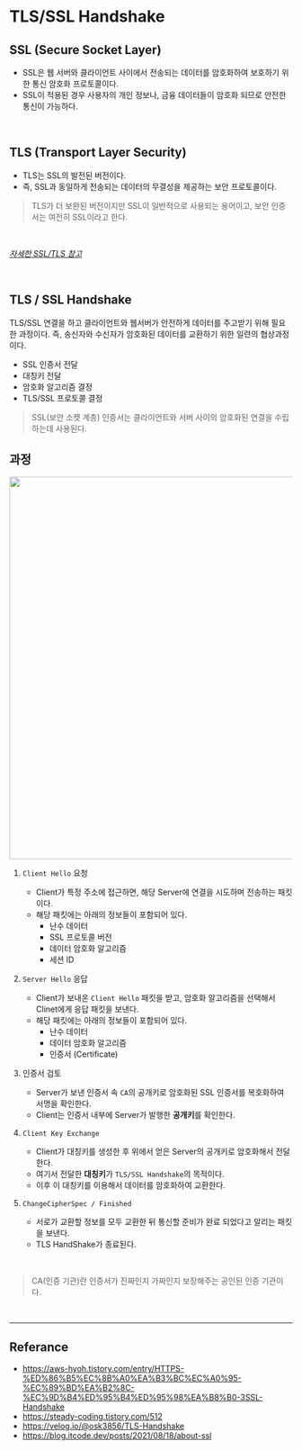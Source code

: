 # TLS/SSL Handshake

## SSL (Secure Socket Layer)
- SSL은 웹 서버와 클라이언트 사이에서 전송되는 데이터를 암호화하여 보호하기 위한 통신 암호화 프로토콜이다.
- SSL이 적용된 경우 사용자의 개인 정보나, 금융 데이터들이 암호화 되므로 안전한 통신이 가능하다.

</br>

## TLS (Transport Layer Security)
- TLS는 SSL의 발전된 버전이다.
- 즉, SSL과 동일하게 전송되는 데이터의 무결성을 제공하는 보안 프로토콜이다. </br>

> TLS가 더 보완된 버전이지만 SSL이 일반적으로 사용되는 용어이고, 보안 인증서는 여전히 SSL이라고 한다.  

</br>

*[자세한 SSL/TLS 참고](https://github.com/da-in/tech-interview-study/blob/main/CS%20Deep%20Dive/Network/HTTP%26HTTPS.md)*

</br>

## TLS / SSL Handshake
TLS/SSL 연결을 하고 클라이언트와 웹서버가 안전하게 데이터를 주고받기 위해 필요한 과정이다. 즉, 송신자와 수신자가 암호화된 데이터를 교환하기 위한 일련의 협상과정이다. </br>
- SSL 인증서 전달
- 대칭키 전달
- 암호화 알고리즘 결정
- TLS/SSL 프로토콜 결정

> SSL(보안 소켓 계층) 인증서는 클라이언트와 서버 사이의 암호화된 연결을 수립하는데 사용된다.</br>


## 과정

<img width = "680" src = "https://user-images.githubusercontent.com/102718303/211181665-6906c3f3-aa1f-426e-a314-780a5a975b67.png">

1. `Client Hello` 요청
   - Client가 특정 주소에 접근하면, 해당 Server에 연결을 시도하며 전송하는 패킷이다.
   - 해당 패킷에는 아래의 정보들이 포함되어 있다.
      - 난수 데이터
      - SSL 프로토콜 버전
      - 데이터 암호화 알고리즘
      - 세션 ID
 
2. `Server Hello` 응답
   - Client가 보내온 `Client Hello` 패킷을 받고, 암호화 알고리즘을 선택해서 Clinet에게 응답 패킷을 보낸다.
   - 해당 패킷에는 아래의 정보들이 포함되어 있다.
      - 난수 데이터
      - 데이터 암호화 알고리즘
      - 인증서 (Certificate)
  
3. 인증서 검토
   - Server가 보낸 인증서 속 `CA`의 공개키로 암호화된 SSL 인증서를 복호화하여 서명을 확인한다.
   - Client는 인증서 내부에 Server가 발행한 **공개키**를 확인한다.


4. `Client Key Exchange` 
   - Client가 대칭키를 생성한 후 위에서 얻은 Server의 공개키로 암호화해서 전달한다. 
   - 여기서 전달한 **대칭키**가 `TLS/SSL Handshake`의 목적이다.
   - 이후 이 대칭키를 이용해서 데이터를 암호화하여 교환한다.
  
6. `ChangeCipherSpec / Finished`
   - 서로가 교환할 정보를 모두 교환한 뒤 통신할 준비가 완료 되었다고 알리는 패킷을 보낸다.
   - TLS HandShake가 종료된다.

</br>

> CA(인증 기관)란 인증서가 진짜인지 가짜인지 보장해주는 공인된 인증 기관이다. </br>

</br>

----
## Referance
- https://aws-hyoh.tistory.com/entry/HTTPS-%ED%86%B5%EC%8B%A0%EA%B3%BC%EC%A0%95-%EC%89%BD%EA%B2%8C-%EC%9D%B4%ED%95%B4%ED%95%98%EA%B8%B0-3SSL-Handshake
- https://steady-coding.tistory.com/512
- https://velog.io/@osk3856/TLS-Handshake
- https://blog.itcode.dev/posts/2021/08/18/about-ssl


